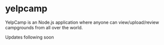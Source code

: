 # yelpcamp
YelpCamp is an Node.js application where anyone can view/upload/review campgrounds from all over the world.

Updates following soon

